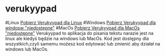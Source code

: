 # verukyypad
#Linux
[Pobierz Verukyypad dla Linux](https://mega.nz/file/OEBFkaDC#qPe1VUh7eLPDWH5_SFE_1HJh2X5YeJyKG8A6EMLxaDo)
#Windows
[Pobierz Verukyypad dla windosw "niedostępne"](#)
#MacOs
[Pobierz Verukyypad dla MacOs "niedostępne"](#)
Verukyypad to aplikacja do pisania tekstu narazie jest 
na linux ale kiedyś będzie na windows lub MacOs.
Kod jest dostępny dla wszystkich,czyli samemu możesz 
kod edytować lub zmienić
aby działał na windows lub MacOs.


